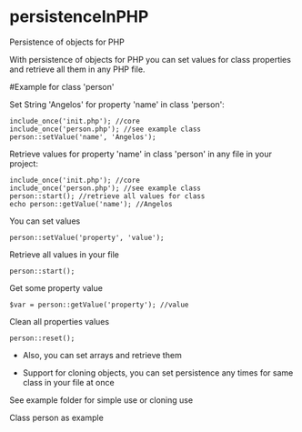 # persistenceInPHP
Persistence of objects for PHP

With persistence of objects for PHP you can set values for class properties and retrieve all them in any PHP file.

#Example for class 'person'
  
Set String 'Angelos' for property 'name' in class 'person':    
    
    include_once('init.php'); //core
    include_once('person.php'); //see example class 
    person::setValue('name', 'Angelos');
    

 
Retrieve values for property 'name' in class 'person' in any file in your project:

    include_once('init.php'); //core
    include_once('person.php'); //see example class
    person::start(); //retrieve all values for class
    echo person::getValue('name'); //Angelos
    
You can set values
    
    person::setValue('property', 'value');
    
Retrieve all values in your file

    person::start();
    
Get some property value

    $var = person::getValue('property'); //value
    
Clean all properties values

    person::reset();
    
- Also, you can set arrays and retrieve them
 
- Support for cloning objects, you can set persistence any times for same class in your file at once 

See example folder for simple use or cloning use

Class person as example